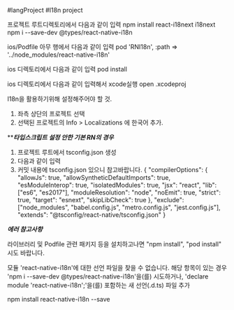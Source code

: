 #langProject #I18n project


프로젝트 루트디렉토리에서 다음과 같이 입력
npm install react-i18next i18next
npm i --save-dev @types/react-native-i18n

ios/Podfile 아무 행에서 다음과 같이 입력
pod 'RNI18n', :path => '../node_modules/react-native-i18n'

ios 디렉토리에서 다음과 같이 입력
pod install

ios 디렉토리에서 다음과 같이 입력해서 xcode실행
open <your-project>.xcodeproj

I18n을 활용하기위해 설정해주어야 할 것.
  1. 좌측 상단의 프로젝트 선택
  2. 선택된 프로젝트의 Info > Localizations 에 한국어 추가.


*****타입스크립트 설정 안한 기본 RN의 경우***
  
  
  1. 프로젝트 루트에서 tsconfig.json 생성
  2. 다음과 같이 입력
  3. 커밋 내용에 tsconfig.json 있으니 참고바랍니다.
  {
  "compilerOptions": {
    "allowJs": true,
    "allowSyntheticDefaultImports": true,
    "esModuleInterop": true,
    "isolatedModules": true,
    "jsx": "react",
    "lib": ["es6", "es2017"],
    "moduleResolution": "node",
    "noEmit": true,
    "strict": true,
    "target": "esnext",
    "skipLibCheck": true
  },
  "exclude": ["node_modules", "babel.config.js", "metro.config.js", "jest.config.js"],
  "extends": "@tsconfig/react-native/tsconfig.json"
  }



*****에러 참고사항*****
  
  
라이브러리 및 Podfile 관련 패키지 등을 설치하고나면 "npm install", "pod install" 시도 바랍니다.

모듈 'react-native-i18n'에 대한 선언 파일을 찾을 수 없습니다.
해당 항목이 있는 경우 'npm i --save-dev @types/react-native-i18n'을(를) 시도하거나, 
'declare module 'react-native-i18n';'을(를) 포함하는 새 선언(.d.ts) 파일 추가

npm install react-native-i18n --save
